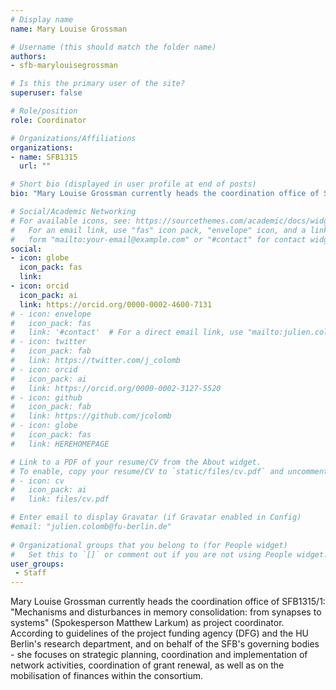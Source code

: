 ```yaml
---
# Display name
name: Mary Louise Grossman

# Username (this should match the folder name)
authors:
- sfb-marylouisegrossman

# Is this the primary user of the site?
superuser: false

# Role/position
role: Coordinator

# Organizations/Affiliations
organizations:
- name: SFB1315
  url: ""

# Short bio (displayed in user profile at end of posts)
bio: "Mary Louise Grossman currently heads the coordination office of SFB1315/1: 'Mechanisms and disturbances in memory consolidation: from synapses to systems' (Spokesperson Matthew Larkum) as project coordinator. According to guidelines of the project funding agency (DFG) and the HU Berlin's research department, and on behalf of the SFB's governing bodies - she focuses on strategic planning, coordination and implementation of network activities, coordination of grant renewal,  as well as on the mobilisation of finances within the consortium."

# Social/Academic Networking
# For available icons, see: https://sourcethemes.com/academic/docs/widgets/#icons
#   For an email link, use "fas" icon pack, "envelope" icon, and a link in the
#   form "mailto:your-email@example.com" or "#contact" for contact widget.
social:
- icon: globe 
  icon_pack: fas 
  link: 
- icon: orcid 
  icon_pack: ai 
  link: https://orcid.org/0000-0002-4600-7131
# - icon: envelope
#   icon_pack: fas
#   link: '#contact'  # For a direct email link, use "mailto:julien.colomb@fu-berlin.de".
# - icon: twitter
#   icon_pack: fab
#   link: https://twitter.com/j_colomb
# - icon: orcid
#   icon_pack: ai
#   link: https://orcid.org/0000-0002-3127-5520
# - icon: github
#   icon_pack: fab
#   link: https://github.com/jcolomb
# - icon: globe
#   icon_pack: fas
#   link: HEREHOMEPAGE  

# Link to a PDF of your resume/CV from the About widget.
# To enable, copy your resume/CV to `static/files/cv.pdf` and uncomment the lines below.  
# - icon: cv
#   icon_pack: ai
#   link: files/cv.pdf

# Enter email to display Gravatar (if Gravatar enabled in Config)
#email: "julien.colomb@fu-berlin.de"
  
# Organizational groups that you belong to (for People widget)
#   Set this to `[]` or comment out if you are not using People widget.  
user_groups:
 - Staff
---
```


Mary Louise Grossman currently heads the coordination office of SFB1315/1: "Mechanisms and disturbances in memory consolidation: from synapses to systems" (Spokesperson Matthew Larkum) as project coordinator. According to guidelines of the project funding agency (DFG) and the HU Berlin's research department, and on behalf of the SFB's governing bodies - she focuses on strategic planning, coordination and implementation of network activities, coordination of grant renewal,  as well as on the mobilisation of finances within the consortium.
